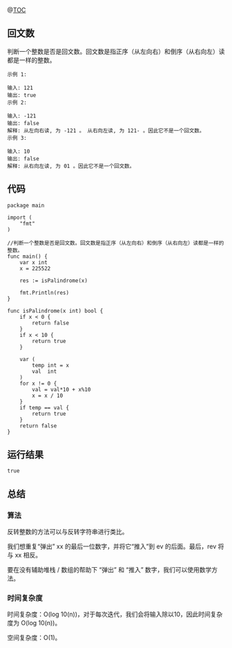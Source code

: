 @[TOC](回文数)

## 回文数

判断一个整数是否是回文数。回文数是指正序（从左向右）和倒序（从右向左）读都是一样的整数。


```
示例 1:

输入: 121
输出: true
示例 2:

输入: -121
输出: false
解释: 从左向右读, 为 -121 。 从右向左读, 为 121- 。因此它不是一个回文数。
示例 3:

输入: 10
输出: false
解释: 从右向左读, 为 01 。因此它不是一个回文数。

```



## 代码
```text
package main

import (
	"fmt"
)

//判断一个整数是否是回文数。回文数是指正序（从左向右）和倒序（从右向左）读都是一样的整数。
func main() {
	var x int
	x = 225522

	res := isPalindrome(x)

	fmt.Println(res)
}

func isPalindrome(x int) bool {
	if x < 0 {
		return false
	}
	if x < 10 {
		return true
	}

	var (
		temp int = x
		val  int
	)
	for x != 0 {
		val = val*10 + x%10
		x = x / 10
	}
	if temp == val {
		return true
	}
	return false
}

```


## 运行结果
```
true

```


## 总结

### 算法

反转整数的方法可以与反转字符串进行类比。

我们想重复“弹出” xx 的最后一位数字，并将它“推入”到 ev 的后面。最后，rev 将与 xx 相反。

要在没有辅助堆栈 / 数组的帮助下 “弹出” 和 “推入” 数字，我们可以使用数学方法。




### 时间复杂度

时间复杂度：O(log 10(n))，对于每次迭代，我们会将输入除以10，因此时间复杂度为 O(log 10(n))。

空间复杂度：O(1)。








